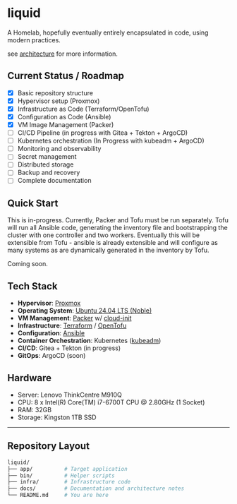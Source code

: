 liquid
======

A Homelab, hopefully eventually entirely encapsulated in code, using modern practices.

see [architecture](./blob/main/docs/architecture.md) for more information.

## Current Status / Roadmap

- [x] Basic repository structure
- [x] Hypervisor setup (Proxmox)
- [x] Infrastructure as Code (Terraform/OpenTofu)
- [x] Configuration as Code (Ansible)
- [x] VM Image Management (Packer)
- [ ] CI/CD Pipeline (in progress with Gitea + Tekton + ArgoCD)
- [ ] Kubernetes orchestration (In Progress with kubeadm + ArgoCD)
- [ ] Monitoring and observability
- [ ] Secret management
- [ ] Distributed storage
- [ ] Backup and recovery
- [ ] Complete documentation

## Quick Start

This is in-progress. Currently, Packer and Tofu must be run separately. Tofu will run all Ansible code, generating the inventory file and bootstrapping the cluster with one controller and two workers. Eventually this will be extensible from Tofu - ansible is already extensible and will configure as many systems as are dynamically generated in the inventory by Tofu.

Coming soon.

## Tech Stack

- **Hypervisor**: [Proxmox](https://proxmox.com/en/)
- **Operating System**: [Ubuntu 24.04 LTS (Noble)](https://releases.ubuntu.com/noble/)
- **VM Management**: [Packer](https://www.packer.io/) w/ [cloud-init](https://cloud-init.io/)
- **Infrastructure**: [Terraform](https://www.terraform.io/) / [OpenTofu](https://opentofu.org/)
- **Configuration**: [Ansible](https://docs.ansible.com/)
- **Container Orchestration**: Kubernetes ([kubeadm](https://kubernetes.io/docs/reference/setup-tools/kubeadm/))
- **CI/CD**: Gitea + Tekton (in progress)
- **GitOps**: ArgoCD (soon)


## Hardware

- Server: Lenovo ThinkCentre M910Q
- CPU: 8 x Intel(R) Core(TM) i7-6700T CPU @ 2.80GHz (1 Socket)
- RAM: 32GB
- Storage: Kingston 1TB SSD

---

## Repository Layout

```bash
liquid/
├── app/          # Target application
├── bin/          # Helper scripts
├── infra/        # Infrastructure code
├── docs/         # Documentation and architecture notes
└── README.md     # You are here
```
